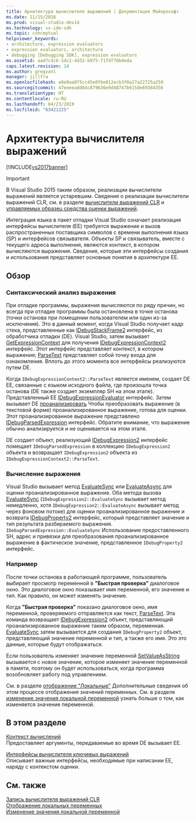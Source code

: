 ```yaml
---
title: Архитектура вычислителя выражений | Документация Майкрософт
ms.date: 11/15/2016
ms.prod: visual-studio-dev14
ms.technology: vs-ide-sdk
ms.topic: conceptual
helpviewer_keywords:
- architecture, expression evaluators
- expression evaluators, architecture
- debugging [Debugging SDK], expression evaluators
ms.assetid: aad7c4c6-1dc1-4d32-b975-f1fdf76bdeda
caps.latest.revision: 14
ms.author: gregvanl
manager: jillfra
ms.openlocfilehash: e8e0aa8f5cc45e0f6e012ecb3f0a27a22725a259
ms.sourcegitcommit: 47eeeeadd84c879636e9d48747b615de69384356
ms.translationtype: HT
ms.contentlocale: ru-RU
ms.lasthandoff: 04/23/2019
ms.locfileid: "63421225"
---
```

# <a name="expression-evaluator-architecture"></a>Архитектура вычислителя выражений
[!INCLUDE[vs2017banner](../../includes/vs2017banner.md)]

> [!IMPORTANT]
> В Visual Studio 2015 таким образом, реализации вычислители выражений является устаревшим. Сведения о реализации вычислители выражений CLR, см. в разделе [вычислители выражений CLR](https://github.com/Microsoft/ConcordExtensibilitySamples/wiki/CLR-Expression-Evaluators) и [управляемых образец средства оценки выражений](https://github.com/Microsoft/ConcordExtensibilitySamples/wiki/Managed-Expression-Evaluator-Sample).  
  
 Интеграция языка в пакет отладки Visual Studio означает реализация интерфейсы вычислителя (EE) требуется выражение и вызов распространенных поставщика символов с времени выполнения языка (SP) и интерфейсов связывателя. Объекты SP и связыватель, вместе с текущего адреса выполнения, являются контекст, в котором вычисляются выражения. Сведения, которые эти интерфейсы создания и использования представляет основные понятия в архитектуре EE.  
  
## <a name="overview"></a>Обзор  
  
### <a name="parsing-the-expression"></a>Синтаксический анализ выражения  
 При отладке программы, выражения вычисляются по ряду причин, но всегда при отладке программы была остановлена в точке останова (точки останова при помещении пользователем или один из-за исключения). Это в данный момент, когда Visual Studio получает кадр стека, представленные как [IDebugStackFrame2](../../extensibility/debugger/reference/idebugstackframe2.md) интерфейс, из обработчика отладки (DE). Visual Studio, затем вызывает [GetExpressionContext](../../extensibility/debugger/reference/idebugstackframe2-getexpressioncontext.md) для получения [IDebugExpressionContext2](../../extensibility/debugger/reference/idebugexpressioncontext2.md) интерфейс. Этот интерфейс представляет контекст, в котором выражения; [ParseText](../../extensibility/debugger/reference/idebugexpressioncontext2-parsetext.md) представляет собой точку входа для ознакомления. Вплоть до этого момента все интерфейсы реализуются путем DE.  
  
 Когда `IDebugExpressionContext2::ParseText` является именем, создает DE EE, связанные с языком исходного файла, где произошла точка останова (DE также создает экземпляр SH на этом этапе). Представленный EE [IDebugExpressionEvaluator](../../extensibility/debugger/reference/idebugexpressionevaluator.md) интерфейс. Затем вызывает DE [проанализировать](../../extensibility/debugger/reference/idebugexpressionevaluator-parse.md) Чтобы преобразовать выражение (в текстовой форме) проанализированное выражение, готова для оценки. Этот проанализированное выражение представлено [IDebugParsedExpression](../../extensibility/debugger/reference/idebugparsedexpression.md) интерфейс. Обратите внимание, что выражение обычно анализируется и не оценивается на этом этапе.  
  
 DE создает объект, реализующий [IDebugExpression2](../../extensibility/debugger/reference/idebugexpression2.md) интерфейс помещает `IDebugParsedExpression` в коллекцию `IDebugExpression2` объекта и возвращает `IDebugExpression2` объекта из `IDebugExpressionContext2::ParseText`.  
  
### <a name="evaluating-the-expression"></a>Вычисление выражения  
 Visual Studio вызывает метод [EvaluateSync](../../extensibility/debugger/reference/idebugexpression2-evaluatesync.md) или [EvaluateAsync](../../extensibility/debugger/reference/idebugexpression2-evaluateasync.md) для оценки проанализированное выражение. Оба метода вызова [EvaluateSync](../../extensibility/debugger/reference/idebugparsedexpression-evaluatesync.md) (`IDebugExpression2::EvaluateSync` вызывает метод немедленно, хотя `IDebugExpression2::EvaluateAsync` вызывает метод через фоновом потоке) для оценки проанализированное выражение и возврата [ IDebugProperty2](../../extensibility/debugger/reference/idebugproperty2.md) интерфейс, который представляет значение и тип результата разбираемого выражения. `IDebugParsedExpression::EvaluateSync` Использование предоставленного SH, адрес и привязки для преобразования проанализированное выражение в фактическое значение, представленное `IDebugProperty2` интерфейс.  
  
### <a name="for-example"></a>Например  
 После точки останова в работающей программе, пользователь выбирает просмотр переменной в **"Быстрая проверка"** диалоговое окно. Это диалоговое окно показывает имя переменной, его значение и тип. Как правило, он может изменять значение.  
  
 Когда **"Быстрая проверка"** показано диалоговое окно, имя переменной, проверяемого отправляется как текст, [ParseText](../../extensibility/debugger/reference/idebugexpressioncontext2-parsetext.md). Эта команда возвращает [IDebugExpression2](../../extensibility/debugger/reference/idebugexpression2.md) объект, представляющий проанализированное выражение таким образом, переменная. [EvaluateSync](../../extensibility/debugger/reference/idebugexpression2-evaluatesync.md) затем вызывается для создания `IDebugProperty2` объект, представляющий значение переменной и тип, а также его имя. Это это данные, которые будут отображаться.  
  
 Если пользователь изменяет значение переменной [SetValueAsString](../../extensibility/debugger/reference/idebugproperty2-setvalueasstring.md) вызывается с новое значение, которое изменяет значение переменной в памяти, поэтому он будет использоваться, когда программа возобновляет работу под управлением.  
  
 См. в разделе [отображение "Локальные"](../../extensibility/debugger/displaying-locals.md) Дополнительные сведения об этом процессе отображения значений переменных. См. в разделе [изменение значения локальной переменной](../../extensibility/debugger/changing-the-value-of-a-local.md) узнать больше о том, как изменяется значение переменной.  
  
## <a name="in-this-section"></a>В этом разделе  
 [Контекст вычислений](../../extensibility/debugger/evaluation-context.md)  
 Предоставляет аргументы, передаваемые во время DE вызывает EE.  
  
 [Интерфейсы вычислителя ключевых выражений](../../extensibility/debugger/key-expression-evaluator-interfaces.md)  
 Описывает важные интерфейсы, необходимые при написании EE, наряду с контекстом оценки.  
  
## <a name="see-also"></a>См. также  
 [Запись вычислителя выражений CLR](../../extensibility/debugger/writing-a-common-language-runtime-expression-evaluator.md)   
 [Отображение локальных переменных](../../extensibility/debugger/displaying-locals.md)   
 [Изменение значения локальной переменной](../../extensibility/debugger/changing-the-value-of-a-local.md)
